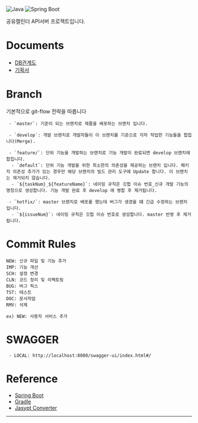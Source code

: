 ![Java](https://img.shields.io/badge/Java-17-red.svg)
![Spring Boot](https://img.shields.io/badge/Spring%20Boot-3.1.1-green.svg)

공유캘린더 API서버 프로젝트입니다.

# Documents
- [DB관계도](https://www.erdcloud.com/d/6TxZcQS8C6p4hpzbx)
- [기획서]()

# Branch
기본적으로 git-flow 전략을 따릅니다
```
 - `master`: 기준이 되는 브랜치로 제품을 배포하는 브랜치 입니다.

 - `develop`: 개발 브랜치로 개발자들이 이 브랜치를 기준으로 각자 작업한 기능들을 합칩니다(Merge).

 - `feature/`: 단위 기능을 개발하는 브랜치로 기능 개발이 완료되면 develop 브랜치에 합칩니다.
  - `default`: 단위 기능 개발을 위한 최소한의 의존성을 제공하는 브랜치 입니다. 패키지 의존성 추가가 있는 경우만 해당 브랜치의 빌드 관리 도구에 Update 합니다. 이 브랜치는 제거되지 않습니다.
  - `${taskNum}_${featureName}`: 네이밍 규칙은 깃헙 이슈 번호_신규 개발 기능의 명칭으로 생성합니다. 기능 개발 완료 후 develop 에 병합 후 제거됩니다.
  
 - `hotfix/`: master 브랜치로 배포를 했는데 버그가 생겼을 떄 긴급 수정하는 브랜치 입니다.
  - `${issueNum}`: 네이밍 규칙은 깃헙 이슈 번호로 생성합니다. master 반영 후 제거됩니다.
```

# Commit Rules
```
NEW: 신규 파일 및 기능 추가
IMP: 기능 개선
SCH: 설정 변경
CLN: 코드 정리 및 리팩토링
BUG: 버그 픽스
TST: 테스트
DOC: 문서작업
RMV: 삭제

ex) NEW: 사용자 서비스 추가
```

# SWAGGER
```
 - LOCAL: http://localhost:8080/swagger-ui/index.html#/
```

# Reference

- [Spring Boot](https://spring.io/projects/spring-boot)
- [Gradle](https://docs.gradle.org/current/userguide/userguide.html)
- [Jasypt Converter](https://www.devglan.com/online-tools/jasypt-online-encryption-decryption)

---